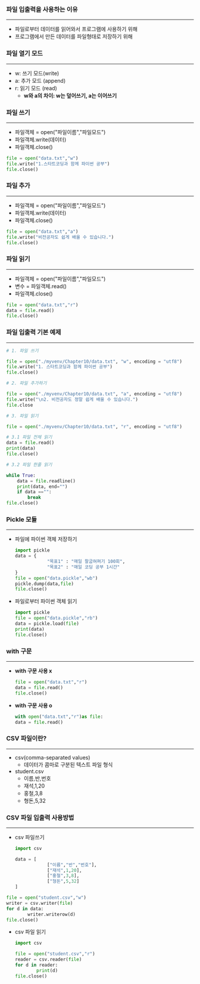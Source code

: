 ### 파일 입출력을 사용하는 이유

---

- 파일로부터 데이터를 읽어와서 프로그램에 사용하기 위해
- 프로그램에서 만든 데이터를 파일형태로 저장하기 위해

### 파일 열기 모드

---

- w: 쓰기 모드(write)
- a: 추가 모드 (append)
- r: 읽기 모드 (read)
    - **w와 a의 차이: w는 덮어쓰기, a는 이어쓰기**

### 파일 쓰기

---

- 파일객체 = open("파일이름","파일모드")
- 파일객체.write(데이터)
- 파일객체.close()

```python
file = open("data.txt","w")
file.write("1.스타트코딩과 함께 파이썬 공부")
file.close()
```

### 파일 추가

---

- 파일객체 = open("파일이름","파일모드")
- 파일객체.write(데이터)
- 파일객체.close()

```python
file = open("data.txt","a")
file.write("비전공자도 쉽게 배울 수 있습니다.")
file.close()
```

### 파일 읽기

---

- 파일객체 = open("파일이름","파일모드")
- 변수 = 파일객체.read()
- 파일객체.close()

```python
file = open("data.txt","r")
data = file.read()
file.close()
```

### 파일 입출력 기본 예제

---

```python
# 1. 파일 쓰기

file = open("./myvenv/Chapter10/data.txt", "w", encoding = "utf8")
file.write("1. 스타트코딩과 함께 파이썬 공부")
file.close()

# 2. 파일 추가하기 

file = open("./myvenv/Chapter10/data.txt", "a", encoding = "utf8")
file.write("\n2. 비전공자도 정말 쉽게 배울 수 있습니다.")
file.close

# 3. 파일 읽기

file = open("./myvenv/Chapter10/data.txt", "r", encoding = "utf8")

# 3.1 파일 전체 읽기
data = file.read()
print(data)
file.close()

# 3.2 파일 한줄 읽기 

while True:
    data = file.readline()
    print(data, end="")
    if data =="":
        break
file.close()
```

### Pickle 모듈

---

- 파일에 파이썬 객체 저장하기
    
    ```python
    import pickle
    data = {
    			"목표1" : "매일 팔굽혀펴기 100회",
    			"목표2" : "매일 코딩 공부 1시간"
    }
    file = open("data.pickle","wb")
    pickle.dump(data,file)
    file.close()
    ```
    
- 파일로부터 파이썬 객체 읽기
    
    ```python
    import pickle
    file = open("data.pickle","rb")
    data = pickle.load(file)
    print(data)
    file.close()
    ```
    

### with 구문

---

- **with 구문 사용 x**
    
    ```python
    file = open("data.txt","r")
    data = file.read()
    file.close()
    ```
    
- **with 구문 사용 o**
    
    ```python
    with open("data.txt","r")as file:
    data = file.read()
    ```
    

### CSV 파일이란?

---

- csv(comma-separated values)
    - 데이터가 콤마로 구분된 텍스트 파일 형식
- student.csv
    - 이름,반,번호
    - 재석,1,20
    - 홍철,3,8
    - 형돈,5,32

### CSV 파일 입출력 사용방법

---

- csv 파일쓰기
    
    ```python
    import csv
    
    data = [
    			["이름","반","번호"],
    			["재석",1,20],
    			["홍철",3,8],
    			["형돈",5,32]
    ]
    ```
    

```python
file = open("student.csv","w")
writer = csv.writer(file)
for d in data:
		writer.writerow(d)
file.close()
```

- csv 파일 읽기
    
    ```python
    import csv
    
    file = open("student.csv","r")
    reader = csv.reader(file)
    for d in reader:
    		print(d)
    file.close()
    ```